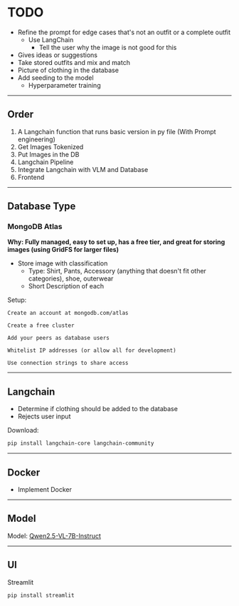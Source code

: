 # TODO

- Refine the prompt for edge cases that's not an outfit or a complete outfit
  - Use LangChain
    - Tell the user why the image is not good for this
- Gives ideas or suggestions
- Take stored outfits and mix and match
- Picture of clothing in the database
- Add seeding to the model
  - Hyperparameter training

---

## Order 
1. A Langchain function that runs basic version in py file (With Prompt engineering)
2. Get Images Tokenized
3. Put Images in the DB
4. Langchain Pipeline
5. Integrate Langchain with VLM and Database
6. Frontend


---

## Database Type
### MongoDB Atlas
**Why: Fully managed, easy to set up, has a free tier, and great for storing images (using GridFS for larger files)**

- Store image with classification
  - Type: Shirt, Pants, Accessory (anything that doesn't fit other categories), shoe, outerwear
  - Short Description of each 

Setup:
```
Create an account at mongodb.com/atlas

Create a free cluster

Add your peers as database users

Whitelist IP addresses (or allow all for development)

Use connection strings to share access
```

---

## Langchain
- Determine if clothing should be added to the database
- Rejects user input

Download:
```bash
pip install langchain-core langchain-community
```

---

## Docker
- Implement Docker

---

## Model

Model: [Qwen2.5-VL-7B-Instruct](https://huggingface.co/Qwen/Qwen2.5-VL-7B-Instruct)

---

## UI

Streamlit

```bash
pip install streamlit
```
